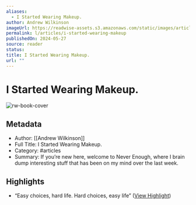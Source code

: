 ```yaml
---
aliases:
  - I Started Wearing Makeup.
author: Andrew Wilkinson
imageUrl: https://readwise-assets.s3.amazonaws.com/static/images/article3.5c705a01b476.png
permalink: l/articles/i-started-wearing-makeup
publishedOn: 2024-05-27
source: reader
status: 
title: I Started Wearing Makeup.
url: ""
---
```

# I Started Wearing Makeup.

![rw-book-cover](https://readwise-assets.s3.amazonaws.com/static/images/article3.5c705a01b476.png)

## Metadata

- Author: [[Andrew Wilkinson]]
- Full Title: I Started Wearing Makeup.
- Category: #articles
- Summary: If you’re new here, welcome to Never Enough, where I brain dump interesting stuff that has been on my mind over the last week.

## Highlights

- “Easy choices, hard life. Hard choices, easy life” ([View Highlight](https://read.readwise.io/read/01hyz5pr04rmbnq6fqa4w2s4f8))
